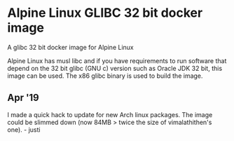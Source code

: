 Alpine Linux GLIBC 32 bit docker image
======================================

A glibc 32 bit docker image for Alpine Linux

Alpine Linux has musl libc and if you have requirements to run software that depend on the 32 bit glibc (GNU c) version such as Oracle JDK 32 bit, this image can be used. The x86 glibc binary is used to build the image.


## Apr '19

I made a quick hack to update for new Arch linux packages.  The image
could be slimmed down (now 84MB > twice the size of vimalathithen's one).  - justi
